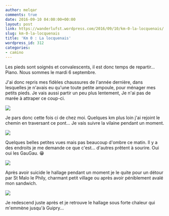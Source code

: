 ```yaml
---
author: melqar
comments: true
date: 2016-09-10 04:00:00+00:00
layout: post
link: https://wanderlufst.wordpress.com/2016/09/10/km-0-la-locquenais/
slug: km-0-la-locquenais
title: 'Km 0 : La locquenais'
wordpress_id: 312
categories:
- camino
---
```


Les pieds sont soignés et convalescents, il est donc temps de repartir... Piano. Nous sommes le mardi 6 septembre.

J'ai donc repris mes fidèles chaussures de l'année dernière, dans lesquelles je n'avais eu qu'une toute petite ampoule, pour ménager mes petits pieds. Je vais aussi partir un peu plus lentement, Je n'ai pas de marée à attraper ce coup-ci.

[![](http://wanderlufst.files.wordpress.com/2016/09/wp-image-1631552417jpg.jpg)](http://wanderlufst.files.wordpress.com/2016/09/wp-image-1631552417jpg.jpg)

Je pars donc cette fois ci de chez moi. Quelques km plus loin j'ai rejoint le chemin en traversant ce pont... Je vais suivre la vilaine pendant un moment.

[![](http://wanderlufst.files.wordpress.com/2016/09/wp-image-25701457jpg.jpg)](http://wanderlufst.files.wordpress.com/2016/09/wp-image-25701457jpg.jpg)

Quelques belles petites vues mais pas beaucoup d'ombre ce matin. Il y a des endroits je me demande ce que c'est... d'autres prêtent à sourire. Oui oui les GauGau. 😁

[![](http://wanderlufst.files.wordpress.com/2016/09/wp-image-1870779068jpg.jpg)](http://wanderlufst.files.wordpress.com/2016/09/wp-image-1870779068jpg.jpg)

Après avoir suicide le hallage pendant un moment je le quite pour un détour par St Malo le Phily, charmant petit village ou après avoir péniblement avalé mon sandwich.

[![](http://wanderlufst.files.wordpress.com/2016/09/wp-image-1785606923jpg.jpg)](http://wanderlufst.files.wordpress.com/2016/09/wp-image-1785606923jpg.jpg)

Je redescend juste après et je retrouve le hallage sous forte chaleur qui m'emmène jusqu'à Guipry...
